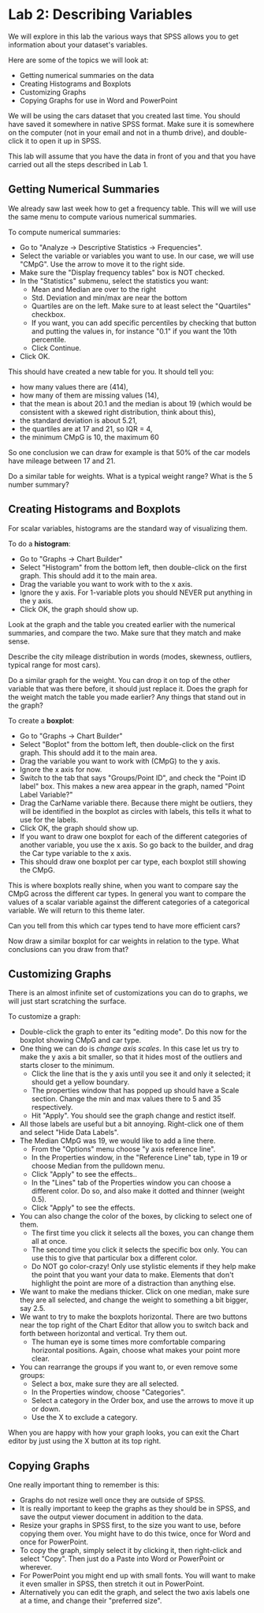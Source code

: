 # Lab 2: Describing Variables

We will explore in this lab the various ways that SPSS allows you to get information about your dataset's variables.

Here are some of the topics we will look at:

- Getting numerical summaries on the data
- Creating Histograms and Boxplots
- Customizing Graphs
- Copying Graphs for use in Word and PowerPoint

We will be using the cars dataset that you created last time. You should have saved it somewhere in native SPSS format. Make sure it is somewhere on the computer (not in your email and not in a thumb drive), and double-click it to open it up in SPSS.

This lab will assume that you have the data in front of you and that you have carried out all the steps described in Lab 1.

## Getting Numerical Summaries

We already saw last week how to get a frequency table. This will we will use the same menu to compute various numerical summaries.

To compute numerical summaries:

- Go to "Analyze -> Descriptive Statistics -> Frequencies".
- Select the variable or variables you want to use. In our case, we will use "CMpG". Use the arrow to move it to the right side.
- Make sure the "Display frequency tables" box is NOT checked.
- In the "Statistics" submenu, select the statistics you want:
    - Mean and Median are over to the right
    - Std. Deviation and min/max are near the bottom
    - Quartiles are on the left. Make sure to at least select the "Quartiles" checkbox.
    - If you want, you can add specific percentiles by checking that button and putting the values in, for instance "0.1" if you want the 10th percentile.
    - Click Continue.
- Click OK.

This should have created a new table for you. It should tell you:

- how many values there are (414),
- how many of them are missing values (14),
- that the mean is about 20.1 and the median is about 19 (which would be consistent with a skewed right distribution, think about this),
- the standard deviation is about 5.21,
- the quartiles are at 17 and 21, so IQR = 4,
- the minimum CMpG is 10, the maximum 60

So one conclusion we can draw for example is that 50% of the car models have mileage between 17 and 21.

Do a similar table for weights. What is a typical weight range? What is the 5 number summary?

## Creating Histograms and Boxplots

For scalar variables, histograms are the standard way of visualizing them.

To do a **histogram**:

- Go to "Graphs -> Chart Builder"
- Select "Histogram" from the bottom left, then double-click on the first graph. This should add it to the main area.
- Drag the variable you want to work with to the x axis.
- Ignore the y axis. For 1-variable plots you should NEVER put anything in the y axis.
- Click OK, the graph should show up.

Look at the graph and the table you created earlier with the numerical summaries, and compare the two. Make sure that they match and make sense.

Describe the city mileage distribution in words (modes, skewness, outliers, typical range for most cars).

Do a similar graph for the weight. You can drop it on top of the other variable that was there before, it should just replace it. Does the graph for the weight match the table you made earlier? Any things that stand out in the graph?

To create a **boxplot**:

- Go to "Graphs -> Chart Builder"
- Select "Boplot" from the bottom left, then double-click on the first graph. This should add it to the main area.
- Drag the variable you want to work with (CMpG) to the y axis.
- Ignore the x axis for now.
- Switch to the tab that says "Groups/Point ID", and check the "Point ID label" box. This makes a new area appear in the graph, named "Point Label Variable?"
- Drag the CarName variable there. Because there might be outliers, they will be identified in the boxplot as circles with labels, this tells it what to use for the labels.
- Click OK, the graph should show up.
- If you want to draw one boxplot for each of the different categories of another variable, you use the x axis. So go back to the builder, and drag the Car type variable to the x axis.
- This should draw one boxplot per car type, each boxplot still showing the CMpG.

This is where boxplots really shine, when you want to compare say the CMpG across the different car types. In general you want to compare the values of a scalar variable against the different categories of a categorical variable. We will return to this theme later.

Can you tell from this which car types tend to have more efficient cars?

Now draw a similar boxplot for car weights in relation to the type. What conclusions can you draw from that?

## Customizing Graphs

There is an almost infinite set of customizations you can do to graphs, we will just start scratching the surface.

To customize a graph:

- Double-click the graph to enter its "editing mode". Do this now for the boxplot showing CMpG and car type.
- One thing we can do is *change axis scales*. In this case let us try to make the y axis a bit smaller, so that it hides most of the outliers and starts closer to the minimum.
    - Click the line that is the y axis until you see it and only it selected; it should get a yellow boundary.
    - The properties window that has popped up should have a Scale section. Change the min and max values there to 5 and 35 respectively.
    - Hit "Apply". You should see the graph change and restict itself.
- All those labels are useful but a bit annoying. Right-click one of them and select "Hide Data Labels".
- The Median CMpG was 19, we would like to add a line there.
    - From the "Options" menu choose "y axis reference line".
    - In the Properties window, in the "Reference Line" tab, type in 19 or choose Median from the pulldown menu.
    - Click "Apply" to see the effects..
    - In the "Lines" tab of the Properties window you can choose a different color. Do so, and also make it dotted and thinner (weight 0.5).
    - Click "Apply" to see the effects.
- You can also change the color of the boxes, by clicking to select one of them.
    - The first time you click it selects all the boxes, you can change them all at once.
    - The second time you click it selects the specific box only. You can use this to give that particular box a different color.
    - Do NOT go color-crazy! Only use stylistic elements if they help make the point that you want your data to make. Elements that don't highlight the point are more of a distraction than anything else.
- We want to make the medians thicker. Click on one median, make sure they are all selected, and change the weight to something a bit bigger, say 2.5.
- We want to try to make the boxplots horizontal. There are two buttons near the top right of the Chart Editor that allow you to switch back and forth between horizontal and vertical. Try them out.
    - The human eye is some times more comfortable comparing horizontal positions. Again, choose what makes your point more clear.
- You can rearrange the groups if you want to, or even remove some groups:
    - Select a box, make sure they are all selected.
    - In the Properties window, choose "Categories".
    - Select a category in the Order box, and use the arrows to move it up or down.
    - Use the X to exclude a category.

When you are happy with how your graph looks, you can exit the Chart editor by just using the X button at its top right.

## Copying Graphs

One really important thing to remember is this:

- Graphs do not resize well once they are outside of SPSS.
- It is really important to keep the graphs as they should be in SPSS, and save the output viewer document in addition to the data.
- Resize your graphs in SPSS first, to the size you want to use, before copying them over. You might have to do this twice, once for Word and once for PowerPoint.
- To copy the graph, simply select it by clicking it, then right-click and select "Copy". Then just do a Paste into Word or PowerPoint or wherever.
- For PowerPoint you might end up with small fonts. You will want to make it even smaller in SPSS, then stretch it out in PowerPoint.
- Alternatively you can edit the graph, and select the two axis labels one at a time, and change their "preferred size".
